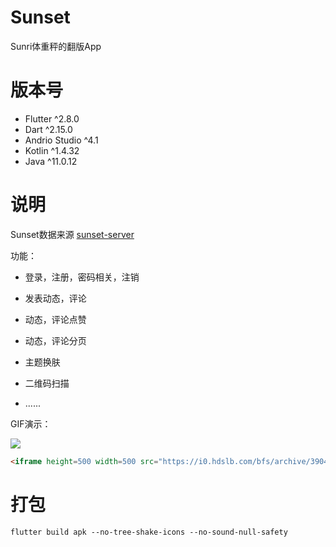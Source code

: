 # Sunset

Sunri体重秤的翻版App
# 版本号
- Flutter ^2.8.0
- Dart ^2.15.0
- Andrio Studio ^4.1
- Kotlin ^1.4.32
- Java ^11.0.12

# 说明

Sunset数据来源 [sunset-server](https://github.com/dlongs49/sunset-server)

功能：

- 登录，注册，密码相关，注销

- 发表动态，评论
- 动态，评论点赞
- 动态，评论分页
- 主题换肤
- 二维码扫描
- ......

GIF演示：

![](https://i.postimg.cc/Hnp3vCHK/sunset.gif)



```html
<iframe height=500 width=500 src="https://i0.hdslb.com/bfs/archive/39047c5cca133d93beb3b5a99713ff6eb589341c.gif">
```



# 打包

 `flutter build apk --no-tree-shake-icons --no-sound-null-safety`

